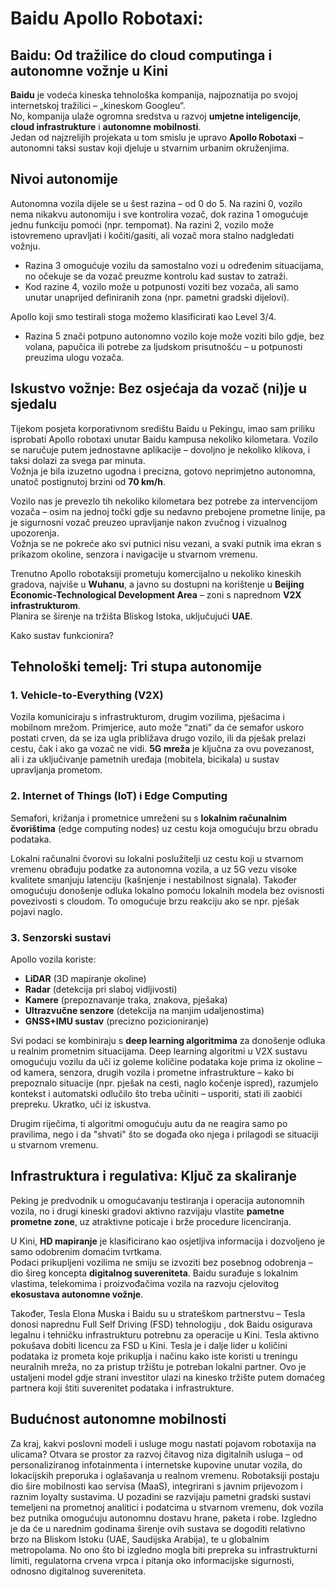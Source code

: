 # Baidu Apollo Robotaxi: 

## Baidu: Od tražilice do cloud computinga i autonomne vožnje u Kini

**Baidu** je vodeća kineska tehnološka kompanija, najpoznatija po svojoj internetskoj tražilici – „kineskom Googleu“.  
No, kompanija ulaže ogromna sredstva u razvoj **umjetne inteligencije**, **cloud infrastrukture** i **autonomne mobilnosti**.  
Jedan od najzrelijih projekata u tom smislu je upravo **Apollo Robotaxi** – autonomni taksi sustav koji djeluje u stvarnim urbanim okruženjima.

## Nivoi autonomije

Autonomna vozila dijele se u šest razina – od 0 do 5. Na razini 0, vozilo nema nikakvu autonomiju i sve kontrolira vozač, dok razina 1 omogućuje jednu funkciju pomoći (npr. tempomat). Na razini 2, vozilo može istovremeno upravljati i kočiti/gasiti, ali vozač mora stalno nadgledati vožnju. 
- Razina 3 omogućuje vozilu da samostalno vozi u određenim situacijama, no očekuje se da vozač preuzme kontrolu kad sustav to zatraži.
- Kod razine 4, vozilo može u potpunosti voziti bez vozača, ali samo unutar unaprijed definiranih zona (npr. pametni gradski dijelovi).

Apollo koji smo testirali stoga možemo klasificirati kao Level 3/4.

- Razina 5 znači potpuno autonomno vozilo koje može voziti bilo gdje, bez volana, papučica ili potrebe za ljudskom prisutnošću – u potpunosti preuzima ulogu vozača.


## Iskustvo vožnje: Bez osjećaja da vozač (ni)je u sjedalu

Tijekom posjeta korporativnom središtu Baidu u Pekingu, imao sam priliku isprobati Apollo robotaxi unutar Baidu kampusa nekoliko kilometara.
Vozilo se naručuje putem jednostavne aplikacije – dovoljno je nekoliko klikova, i taksi dolazi za svega par minuta.  
Vožnja je bila izuzetno ugodna i precizna, gotovo neprimjetno autonomna, unatoč postignutoj brzini od **70 km/h**.

Vozilo nas je prevezlo tih nekoliko kilometara bez potrebe za intervencijom vozača – osim na jednoj točki gdje su nedavno prebojene prometne linije, pa je sigurnosni vozač preuzeo upravljanje nakon zvučnog i vizualnog upozorenja.  
Vožnja se ne pokreće ako svi putnici nisu vezani, a svaki putnik ima ekran s prikazom okoline, senzora i navigacije u stvarnom vremenu.

Trenutno Apollo robotaksiji prometuju komercijalno u nekoliko kineskih gradova, najviše u **Wuhanu**, a javno su dostupni na korištenje u **Beijing Economic-Technological Development Area** – zoni s naprednom **V2X infrastrukturom**.  
Planira se širenje na tržišta Bliskog Istoka, uključujući **UAE**.


Kako sustav funkcionira?

## Tehnološki temelj: Tri stupa autonomije

### 1. Vehicle-to-Everything (V2X)

Vozila komuniciraju s infrastrukturom, drugim vozilima, pješacima i mobilnom mrežom. Primjerice, auto može “znati” da će semafor uskoro postati crven, da se iza ugla približava drugo vozilo, ili da pješak prelazi cestu, čak i ako ga vozač ne vidi.
**5G mreža** je ključna za ovu povezanost, ali i za uključivanje pametnih uređaja (mobitela, bicikala) u sustav upravljanja prometom.

### 2. Internet of Things (IoT) i Edge Computing

Semafori, križanja i prometnice umreženi su s **lokalnim računalnim čvorištima** (edge computing nodes) uz cestu koja omogućuju brzu obradu podataka.  

Lokalni računalni čvorovi su lokalni poslužitelji uz cestu koji u stvarnom vremenu obrađuju podatke za autonomna vozila, a uz 5G vezu visoke kvalitete smanjuju latenciju (kašnjenje i nestabilnost signala). Također omogućuju donošenje odluka lokalno pomoću lokalnih modela bez ovisnosti povezivosti s cloudom. To omogućuje brzu reakciju ako se npr. pješak pojavi naglo.


### 3. Senzorski sustavi

Apollo vozila koriste:
- **LiDAR** (3D mapiranje okoline)
- **Radar** (detekcija pri slaboj vidljivosti)
- **Kamere** (prepoznavanje traka, znakova, pješaka)
- **Ultrazvučne senzore** (detekcija na manjim udaljenostima)
- **GNSS+IMU sustav** (precizno pozicioniranje)

Svi podaci se kombiniraju s **deep learning algoritmima** za donošenje odluka u realnim prometnim situacijama. Deep learning algoritmi u V2X sustavu omogućuju vozilu da uči iz goleme količine podataka koje prima iz okoline – od kamera, senzora, drugih vozila i prometne infrastrukture – kako bi prepoznalo situacije (npr. pješak na cesti, naglo kočenje ispred), razumjelo kontekst i automatski odlučilo što treba učiniti – usporiti, stati ili zaobići prepreku. Ukratko, uči iz iskustva.

Drugim riječima, ti algoritmi omogućuju autu da ne reagira samo po pravilima, nego i da "shvati" što se događa oko njega i prilagodi se situaciji u stvarnom vremenu.

## Infrastruktura i regulativa: Ključ za skaliranje

Peking je predvodnik u omogućavanju testiranja i operacija autonomnih vozila, no i drugi kineski gradovi aktivno razvijaju vlastite **pametne prometne zone**, uz atraktivne poticaje i brže procedure licenciranja.

U Kini, **HD mapiranje** je klasificirano kao osjetljiva informacija i dozvoljeno je samo odobrenim domaćim tvrtkama.  
Podaci prikupljeni vozilima ne smiju se izvoziti bez posebnog odobrenja – dio šireg koncepta **digitalnog suvereniteta**. Baidu surađuje s lokalnim vlastima, telekomima i proizvođačima vozila na razvoju cjelovitog **ekosustava autonomne vožnje**.

Također, Tesla Elona Muska i Baidu su u strateškom partnerstvu – Tesla donosi naprednu Full Self Driving (FSD) tehnologiju , dok Baidu osigurava legalnu i tehničku infrastrukturu potrebnu za operacije u Kini. Tesla aktivno pokušava dobiti licencu za FSD u Kini. Tesla je i dalje lider u količini podataka iz prometa koje prikuplja i načinu kako iste koristi u treningu neuralnih mreža, no za pristup tržištu je potreban lokalni partner. Ovo je ustaljeni model gdje strani investitor ulazi na kinesko tržište putem domaćeg partnera koji štiti suverenitet podataka i infrastrukture.

## Budućnost autonomne mobilnosti

Za kraj, kakvi poslovni modeli i usluge mogu nastati pojavom robotaxija na ulicama? Otvara se prostor za razvoj čitavog niza digitalnih usluga – od personaliziranog infotainmenta i internetske kupovine unutar vozila, do lokacijskih preporuka i oglašavanja u realnom vremenu. Robotaksiji postaju dio šire mobilnosti kao servisa (MaaS), integrirani s javnim prijevozom i raznim loyalty sustavima. U pozadini se razvijaju pametni gradski sustavi temeljeni na prometnoj analitici i podatcima u stvarnom vremenu, dok vozila bez putnika omogućuju autonomnu dostavu hrane, paketa i robe.   Izgledno je da će u narednim godinama širenje ovih sustava se dogoditi relativno brzo na Bliskom Istoku (UAE, Saudijska Arabija), te u globalnim metropolama. No ono što bi izgledno mogla biti prepreka su infrastrukturni limiti, regulatorna crvena vrpca i pitanja oko informacijske sigurnosti, odnosno digitalnog suvereniteta.


